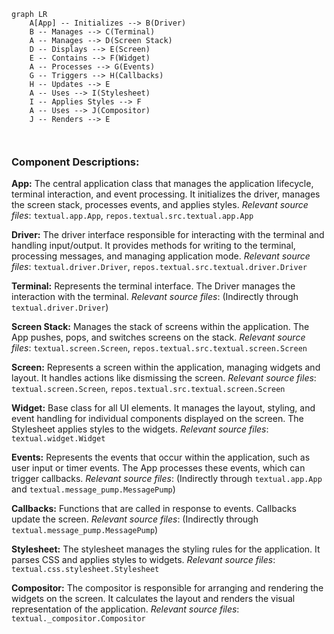 ```mermaid
graph LR
    A[App] -- Initializes --> B(Driver)
    B -- Manages --> C(Terminal)
    A -- Manages --> D(Screen Stack)
    D -- Displays --> E(Screen)
    E -- Contains --> F(Widget)
    A -- Processes --> G(Events)
    G -- Triggers --> H(Callbacks)
    H -- Updates --> E
    A -- Uses --> I(Stylesheet)
    I -- Applies Styles --> F
    A -- Uses --> J(Compositor)
    J -- Renders --> E



```

### Component Descriptions:

**App:**
The central application class that manages the application lifecycle, terminal interaction, and event processing. It initializes the driver, manages the screen stack, processes events, and applies styles.
*Relevant source files*: `textual.app.App`, `repos.textual.src.textual.app.App`

**Driver:**
The driver interface responsible for interacting with the terminal and handling input/output. It provides methods for writing to the terminal, processing messages, and managing application mode.
*Relevant source files*: `textual.driver.Driver`, `repos.textual.src.textual.driver.Driver`

**Terminal:**
Represents the terminal interface. The Driver manages the interaction with the terminal.
*Relevant source files*:  (Indirectly through `textual.driver.Driver`)

**Screen Stack:**
Manages the stack of screens within the application. The App pushes, pops, and switches screens on the stack.
*Relevant source files*: `textual.screen.Screen`, `repos.textual.src.textual.screen.Screen`

**Screen:**
Represents a screen within the application, managing widgets and layout. It handles actions like dismissing the screen.
*Relevant source files*: `textual.screen.Screen`, `repos.textual.src.textual.screen.Screen`

**Widget:**
Base class for all UI elements. It manages the layout, styling, and event handling for individual components displayed on the screen. The Stylesheet applies styles to the widgets.
*Relevant source files*: `textual.widget.Widget`

**Events:**
Represents the events that occur within the application, such as user input or timer events. The App processes these events, which can trigger callbacks.
*Relevant source files*: (Indirectly through `textual.app.App` and `textual.message_pump.MessagePump`)

**Callbacks:**
Functions that are called in response to events. Callbacks update the screen.
*Relevant source files*: (Indirectly through `textual.message_pump.MessagePump`)

**Stylesheet:**
The stylesheet manages the styling rules for the application. It parses CSS and applies styles to widgets.
*Relevant source files*: `textual.css.stylesheet.Stylesheet`

**Compositor:**
The compositor is responsible for arranging and rendering the widgets on the screen. It calculates the layout and renders the visual representation of the application.
*Relevant source files*: `textual._compositor.Compositor`
